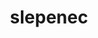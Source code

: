 ---
layout: hornina
title: slepenec
order: 3
location:
  x: 1065700
  y: 660721
  text: Z lomu Chrtníky (okres Pardubice, Pardubický kraj)
material: Ze zakulacených úlomků doleritu a jiných hornin. Úlomky jsou spojené vápencem, v němž jsou zkameněliny.
story: Druhohorní moře se rozšířilo až k místu, kde vyčnívala odolná doleritová skála. Příboj si pohrával s uvolněnými kameny a balvany doleritu, které do sebe narážely až se obrousily do kulata. Později se moře ještě více rozšířilo a prohloubilo. Mezi valouny doleritu se usadil vápenec, který je spojil dohromady jako lepidlo.
usage: Slepenec se těží spolu s doleritem jako stavební kámen.
seeAlso: |
  - na [kámen číslo 16](16) - uvidíš, jak vypadá dolerit - vyvřelá hornina, ze které vznikla většina mých valounů
  - na [kámen číslo 43](43) - uvidíš jiný typ slepence
category: česká křídová pánev
events:
  - description: vznik slepence
    geologic-period: krida
  - description: vznik doleritu
    geologic-period: ordovik
---